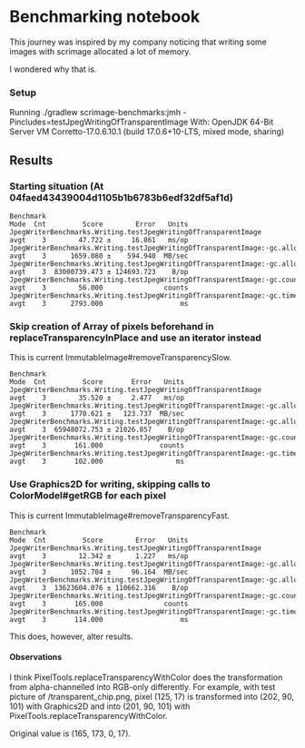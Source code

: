 # Benchmarking notebook

This journey was inspired by my company noticing that writing some images with scrimage allocated a lot of memory.

I wondered why that is.

### Setup
Running
./gradlew scrimage-benchmarks:jmh -Pincludes=testJpegWritingOfTransparentImage
With:
OpenJDK 64-Bit Server VM Corretto-17.0.6.10.1 (build 17.0.6+10-LTS, mixed mode, sharing)

## Results

### Starting situation (At 04faed43439004d1105b1b6783b6edf32df5af1d)
```
Benchmark                                                                           Mode  Cnt         Score        Error   Units
JpegWriterBenchmarks.Writing.testJpegWritingOfTransparentImage                      avgt    3        47.722 ±     16.861   ms/op
JpegWriterBenchmarks.Writing.testJpegWritingOfTransparentImage:·gc.alloc.rate       avgt    3      1659.080 ±    594.940  MB/sec
JpegWriterBenchmarks.Writing.testJpegWritingOfTransparentImage:·gc.alloc.rate.norm  avgt    3  83000739.473 ± 124693.723    B/op
JpegWriterBenchmarks.Writing.testJpegWritingOfTransparentImage:·gc.count            avgt    3        56.000               counts
JpegWriterBenchmarks.Writing.testJpegWritingOfTransparentImage:·gc.time             avgt    3      2793.000                   ms
```

### Skip creation of Array of pixels beforehand in replaceTransparencyInPlace and use an iterator instead
This is current ImmutableImage#removeTransparencySlow.
```
Benchmark                                                                           Mode  Cnt         Score       Error   Units
JpegWriterBenchmarks.Writing.testJpegWritingOfTransparentImage                      avgt    3        35.520 ±     2.477   ms/op
JpegWriterBenchmarks.Writing.testJpegWritingOfTransparentImage:·gc.alloc.rate       avgt    3      1770.621 ±   123.737  MB/sec
JpegWriterBenchmarks.Writing.testJpegWritingOfTransparentImage:·gc.alloc.rate.norm  avgt    3  65948072.753 ± 21026.857    B/op
JpegWriterBenchmarks.Writing.testJpegWritingOfTransparentImage:·gc.count            avgt    3       161.000              counts
JpegWriterBenchmarks.Writing.testJpegWritingOfTransparentImage:·gc.time             avgt    3       102.000                  ms
```

### Use Graphics2D for writing, skipping calls to ColorModel#getRGB for each pixel
This is current ImmutableImage#removeTransparencyFast.
```
Benchmark                                                                           Mode  Cnt         Score        Error   Units
JpegWriterBenchmarks.Writing.testJpegWritingOfTransparentImage                      avgt    3        12.342 ±      1.227   ms/op
JpegWriterBenchmarks.Writing.testJpegWritingOfTransparentImage:·gc.alloc.rate       avgt    3      1052.704 ±     96.164  MB/sec
JpegWriterBenchmarks.Writing.testJpegWritingOfTransparentImage:·gc.alloc.rate.norm  avgt    3  13623604.076 ± 110662.316    B/op
JpegWriterBenchmarks.Writing.testJpegWritingOfTransparentImage:·gc.count            avgt    3       165.000               counts
JpegWriterBenchmarks.Writing.testJpegWritingOfTransparentImage:·gc.time             avgt    3       114.000                   ms
```
This does, however, alter results.

#### Observations
I think PixelTools.replaceTransparencyWithColor does the transformation from alpha-channelled into RGB-only differently.
For example, with test picture of /transparent_chip.png, pixel (125, 17) is transformed into (202, 90, 101) with
Graphics2D and into (201, 90, 101) with PixelTools.replaceTransparencyWithColor.

Original value is (165, 173, 0, 17).
